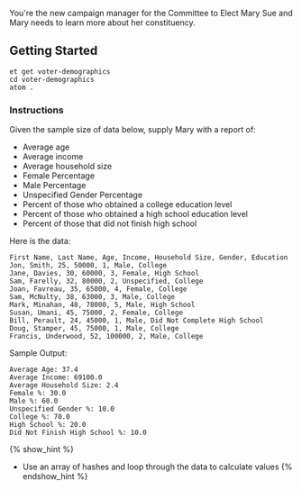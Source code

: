 You're the new campaign manager for the Committee to Elect Mary Sue and Mary needs to learn more about her constituency.

## Getting Started
```no-highlight
et get voter-demographics
cd voter-demographics
atom .
```

### Instructions

Given the sample size of data below, supply Mary with a report of:

* Average age
* Average income
* Average household size
* Female Percentage
* Male Percentage
* Unspecified Gender Percentage
* Percent of those who obtained a college education level
* Percent of those who obtained a high school education level
* Percent of those that did not finish high school

Here is the data:

```no-highlight
First Name, Last Name, Age, Income, Household Size, Gender, Education
Jon, Smith, 25, 50000, 1, Male, College
Jane, Davies, 30, 60000, 3, Female, High School
Sam, Farelly, 32, 80000, 2, Unspecified, College
Joan, Favreau, 35, 65000, 4, Female, College
Sam, McNulty, 38, 63000, 3, Male, College
Mark, Minahan, 48, 78000, 5, Male, High School
Susan, Umani, 45, 75000, 2, Female, College
Bill, Perault, 24, 45000, 1, Male, Did Not Complete High School
Doug, Stamper, 45, 75000, 1, Male, College
Francis, Underwood, 52, 100000, 2, Male, College
```

Sample Output:

```no-highlight
Average Age: 37.4
Average Income: 69100.0
Average Household Size: 2.4
Female %: 30.0
Male %: 60.0
Unspecified Gender %: 10.0
College %: 70.0
High School %: 20.0
Did Not Finish High School %: 10.0
```

{% show_hint %}
* Use an array of hashes and loop through the data to calculate values
{% endshow_hint %}
